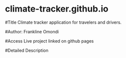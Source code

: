 # climate-tracker.github.io

#Title
Climate tracker application for travelers and drivers. 

#Author: 
Frankline Omondi

#Access
Live project linked on github pages

#Detailed Description
